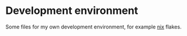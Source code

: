 # Development environment

Some files for my own development environment, for example [nix][] flakes.

[nix]: https://zero-to-nix.com/start/install
